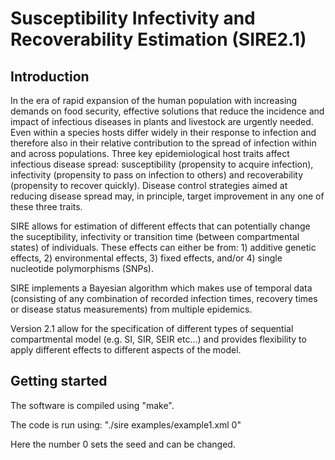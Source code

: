 # Susceptibility Infectivity and Recoverability Estimation (SIRE2.1)

## Introduction

In the era of rapid expansion of the human population with increasing demands on food security, effective solutions that reduce the incidence and impact of infectious diseases in plants and livestock are urgently needed. Even within a species hosts differ widely in their response to infection and therefore also in their relative contribution to the spread of infection within and across populations. Three key epidemiological host traits affect infectious disease spread: susceptibility (propensity to acquire infection), infectivity (propensity to pass on infection to others) and recoverability (propensity to recover quickly). Disease control strategies aimed at reducing disease spread may, in principle, target improvement in any one of these three traits.

SIRE allows for estimation of different effects that can potentially change the suceptibility, infectivity or transition time (between compartmental states) of individuals. These effects can either be from: 1) additive genetic effects, 2) environmental effects, 3) fixed effects, and/or 4) single nucleotide polymorphisms (SNPs). 

SIRE implements a Bayesian algorithm which makes use of temporal data (consisting of any combination of recorded infection times, recovery times or disease status measurements) from multiple epidemics.

Version 2.1 allow for the specification of different types of sequential compartmental model (e.g. SI, SIR, SEIR etc...) and provides flexibility to apply different effects to different aspects of the model.

## Getting started

The software is compiled using "make".

The code is run using: "./sire examples/example1.xml 0"

Here the number 0 sets the seed and can be changed.